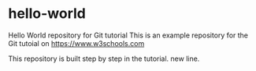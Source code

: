 # hello-world
Hello World repository for Git tutorial
This is an example repository for the Git tutoial on https://www.w3schools.com

This repository is built step by step in the tutorial.
new line.
